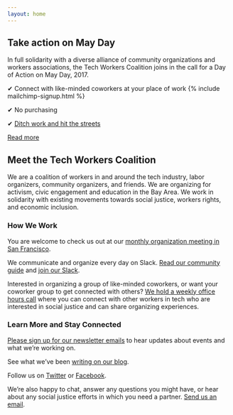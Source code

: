```yaml
---
layout: home
---
```


## Take action on May Day

In full solidarity with a diverse alliance of community organizations and workers associations, the Tech Workers Coalition joins in the call for a Day of Action on May Day, 2017. 

✔ Connect with like-minded coworkers at your place of work
{% include mailchimp-signup.html %}

✔ No purchasing 

✔ [Ditch work and hit the streets](https://www.facebook.com/events/1639931366021766/)

[Read more](https://medium.com/tech-workers-coalition/tech-workers-coalition-endorses-may-day-general-strike-794193f9d2f5)


## Meet the Tech Workers Coalition

We are a coalition of workers in and around the tech industry, labor organizers, community organizers, and friends. We are organizing for activism, civic engagement and education in the Bay Area. We work in solidarity with existing movements towards social justice, workers rights, and economic inclusion.

### How We Work

You are welcome to check us out at our [monthly organization meeting in San Francisco](https://www.meetup.com/Tech-Workers-Coalition/).

We communicate and organize every day on Slack. [Read our community guide](/community-guide.html) and [join our Slack](/slack.html).

Interested in organizing a group of like-minded coworkers, or want your coworker group to get connected with others? [We hold a weekly office hours call](https://www.facebook.com/groups/365534843799176/) where you can connect with other workers in tech who are interested in social justice and can share organizing experiences.

### Learn More and Stay Connected

[Please sign up for our newsletter emails](/subscribe.html) to hear updates about events and what we’re working on.

See what we’ve been [writing on our blog](https://medium.com/tech-workers-coalition).

Follow us on [Twitter](https://twitter.com/techworkersco) or [Facebook](https://www.facebook.com/TechWorkersCoalition).

We’re also happy to chat, answer any questions you might have, or hear about any social justice efforts in which you need a partner. [Send us an email](mailto:hello@techworkersco.org).
